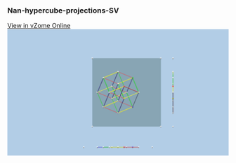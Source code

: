 ### Nan-hypercube-projections-SV
[View in vZome Online](https://vzome.com/app/embed.py?url=https://vorth.github.io/vzome-sharing/2021/06/05/19-42-26/Nan-hypercube-projections-SV.vZome)
![Image](Nan-hypercube-projections-SV.png)
